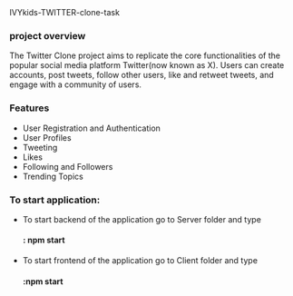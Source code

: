 <!DOCTYPE html>
<html>
<head>
 IVYkids-TWITTER-clone-task 
</head>
<body>

<h3>project overview</h3>
<p>
  The Twitter Clone project aims to replicate the core functionalities of the popular social media platform Twitter(now known as X). Users can create accounts, post tweets, follow other users, like and retweet tweets, and engage with a community of users.
</p>

<h3>Features</h3>
<ul>
  <li>User Registration and Authentication</li>
  <li>User Profiles</li>
  <li>Tweeting</li>
  <li>Likes </li>
  <li>Following and Followers</li>
  <li>Trending Topics</li>
</ul>
<h3>To start application: </h3>
<ul>
 <li>To start backend of the application go to Server folder and type <h4> : npm start</h4>  </li>
 <li>To start frontend of the application go to Client folder and type <h4> :npm start</h4>  </li>
 
</ul>
</body>
</html
